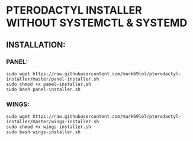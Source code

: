 # PTERODACTYL INSTALLER WITHOUT SYSTEMCTL & SYSTEMD

## INSTALLATION:
### PANEL:
```
sudo wget https://raw.githubusercontent.com/mark69lol/pterodactyl-installer/master/panel-installer.sh
sudo chmod +x panel-installer.sh
sudo bash panel-installer.sh
```
### WINGS:
```
sudo wget https://raw.githubusercontent.com/mark69lol/pterodactyl-installer/master/wings-installer.sh
sudo chmod +x wings-installer.sh
sudo bash wings-installer.sh
```
